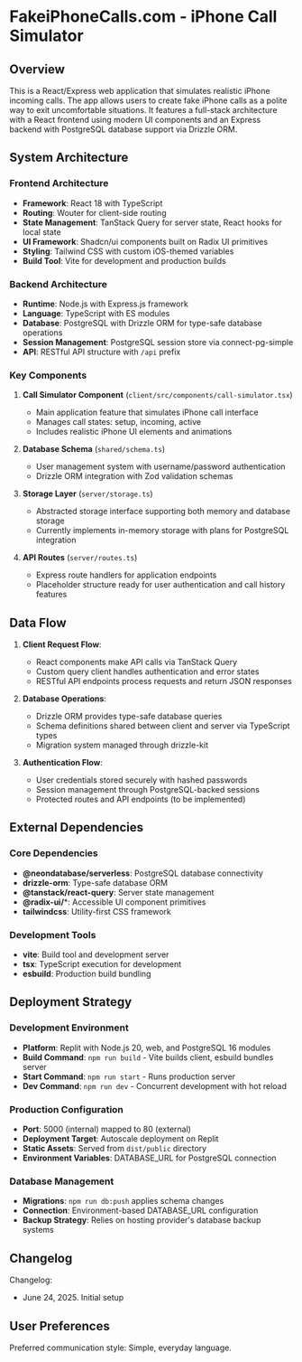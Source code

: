 # FakeiPhoneCalls.com - iPhone Call Simulator

## Overview

This is a React/Express web application that simulates realistic iPhone incoming calls. The app allows users to create fake iPhone calls as a polite way to exit uncomfortable situations. It features a full-stack architecture with a React frontend using modern UI components and an Express backend with PostgreSQL database support via Drizzle ORM.

## System Architecture

### Frontend Architecture
- **Framework**: React 18 with TypeScript
- **Routing**: Wouter for client-side routing
- **State Management**: TanStack Query for server state, React hooks for local state
- **UI Framework**: Shadcn/ui components built on Radix UI primitives
- **Styling**: Tailwind CSS with custom iOS-themed variables
- **Build Tool**: Vite for development and production builds

### Backend Architecture
- **Runtime**: Node.js with Express.js framework
- **Language**: TypeScript with ES modules
- **Database**: PostgreSQL with Drizzle ORM for type-safe database operations
- **Session Management**: PostgreSQL session store via connect-pg-simple
- **API**: RESTful API structure with `/api` prefix

### Key Components

1. **Call Simulator Component** (`client/src/components/call-simulator.tsx`)
   - Main application feature that simulates iPhone call interface
   - Manages call states: setup, incoming, active
   - Includes realistic iPhone UI elements and animations

2. **Database Schema** (`shared/schema.ts`)
   - User management system with username/password authentication
   - Drizzle ORM integration with Zod validation schemas

3. **Storage Layer** (`server/storage.ts`)
   - Abstracted storage interface supporting both memory and database storage
   - Currently implements in-memory storage with plans for PostgreSQL integration

4. **API Routes** (`server/routes.ts`)
   - Express route handlers for application endpoints
   - Placeholder structure ready for user authentication and call history features

## Data Flow

1. **Client Request Flow**:
   - React components make API calls via TanStack Query
   - Custom query client handles authentication and error states
   - RESTful API endpoints process requests and return JSON responses

2. **Database Operations**:
   - Drizzle ORM provides type-safe database queries
   - Schema definitions shared between client and server via TypeScript types
   - Migration system managed through drizzle-kit

3. **Authentication Flow**:
   - User credentials stored securely with hashed passwords
   - Session management through PostgreSQL-backed sessions
   - Protected routes and API endpoints (to be implemented)

## External Dependencies

### Core Dependencies
- **@neondatabase/serverless**: PostgreSQL database connectivity
- **drizzle-orm**: Type-safe database ORM
- **@tanstack/react-query**: Server state management
- **@radix-ui/***: Accessible UI component primitives
- **tailwindcss**: Utility-first CSS framework

### Development Tools
- **vite**: Build tool and development server
- **tsx**: TypeScript execution for development
- **esbuild**: Production build bundling

## Deployment Strategy

### Development Environment
- **Platform**: Replit with Node.js 20, web, and PostgreSQL 16 modules
- **Build Command**: `npm run build` - Vite builds client, esbuild bundles server
- **Start Command**: `npm run start` - Runs production server
- **Dev Command**: `npm run dev` - Concurrent development with hot reload

### Production Configuration
- **Port**: 5000 (internal) mapped to 80 (external)
- **Deployment Target**: Autoscale deployment on Replit
- **Static Assets**: Served from `dist/public` directory
- **Environment Variables**: DATABASE_URL for PostgreSQL connection

### Database Management
- **Migrations**: `npm run db:push` applies schema changes
- **Connection**: Environment-based DATABASE_URL configuration
- **Backup Strategy**: Relies on hosting provider's database backup systems

## Changelog

Changelog:
- June 24, 2025. Initial setup

## User Preferences

Preferred communication style: Simple, everyday language.